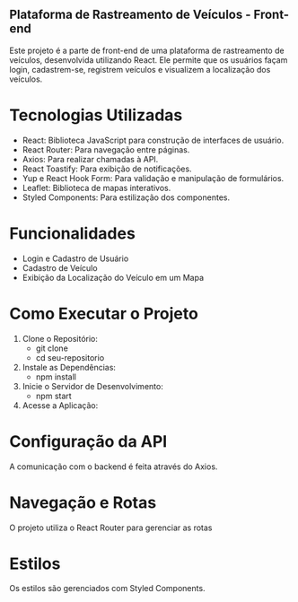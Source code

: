 ## Plataforma de Rastreamento de Veículos - Front-end

Este projeto é a parte de front-end de uma plataforma de rastreamento de veículos, desenvolvida utilizando React. Ele permite que os usuários façam login, cadastrem-se, registrem veículos e visualizem a localização dos veículos.
# Tecnologias Utilizadas
- React: Biblioteca JavaScript para construção de interfaces de usuário.
- React Router: Para navegação entre páginas.
- Axios: Para realizar chamadas à API.
- React Toastify: Para exibição de notificações.
- Yup e React Hook Form: Para validação e manipulação de formulários.
- Leaflet: Biblioteca de mapas interativos.
- Styled Components: Para estilização dos componentes.

# Funcionalidades
- Login e Cadastro de Usuário
- Cadastro de Veículo
- Exibição da Localização do Veículo em um Mapa
  
# Como Executar o Projeto
1) Clone o Repositório:
   - git clone 
   - cd seu-repositorio
2) Instale as Dependências:
   - npm install
3) Inicie o Servidor de Desenvolvimento:
   - npm start
4) Acesse a Aplicação:

# Configuração da API
A comunicação com o backend é feita através do Axios.

# Navegação e Rotas
O projeto utiliza o React Router para gerenciar as rotas

# Estilos
Os estilos são gerenciados com Styled Components.
